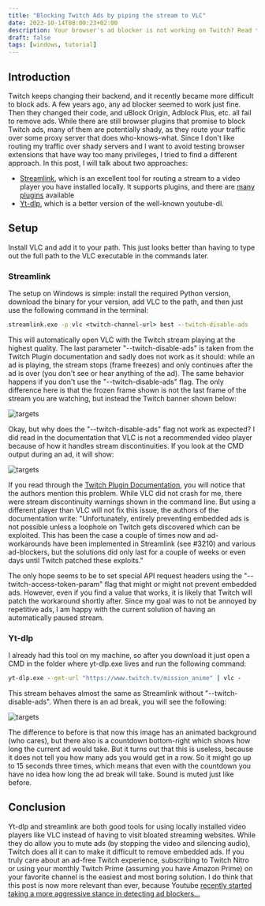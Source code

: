 ```yaml
---
title: "Blocking Twitch Ads by piping the stream to VLC"
date: 2023-10-14T08:00:23+02:00
description: Your browser's ad blocker is not working on Twitch? Read this.
draft: false
tags: [windows, tutorial]
---
```


## Introduction
Twitch keeps changing their backend, and it recently became more difficult to block ads. A few years ago, any ad blocker seemed to work just fine. Then they changed their code, and uBlock Origin, Adblock Plus, etc. all fail to remove ads. While there are still browser plugins that promise to block Twitch ads, many of them are potentially shady, as they route your traffic over some proxy server that does who-knows-what. Since I don't like routing my traffic over shady servers and I want to avoid testing browser extensions that have way too many privileges, I tried to find a different approach. In this post, I will talk about two approaches: 
* [Streamlink](https://github.com/streamlink/streamlink), which is an excellent tool for routing a stream to a video player you have installed locally. It supports plugins, and there are [many plugins](https://streamlink.github.io/plugins.html#twitch) available
* [Yt-dlp](https://github.com/yt-dlp/yt-dlp), which is a better version of the well-known youtube-dl.

## Setup
Install VLC and add it to your path. This just looks better than having to type out the full path to the VLC executable in the commands later.

### Streamlink
The setup on Windows is simple: install the required Python version, download the binary for your version, add VLC to the path, and then just use the following command in the terminal:
```cmd
streamlink.exe -p vlc <twitch-channel-url> best --twitch-disable-ads
```
This will automatically open VLC with the Twitch stream playing at the highest quality. The last parameter "--twitch-disable-ads" is taken from the Twitch Plugin documentation and sadly does not work as it should: while an ad is playing, the stream stops (frame freezes) and only continues after the ad is over (you don't see or hear anything of the ad). The same behavior happens if you don't use the "--twitch-disable-ads" flag. The only difference here is that the frozen frame shown is not the last frame of the stream you are watching, but instead the Twitch banner shown below:

![targets](/images/twitch-stream-adblocking.png "Screenshot")

Okay, but why does the "--twitch-disable-ads" flag not work as expected? I did read in the documentation that VLC is not a recommended video player because of how it handles stream discontinuities. If you look at the CMD output during an ad, it will show:

![targets](/images/streamlink-adblock-error.png "Screenshot")

If you read through the [Twitch Plugin Documentation](https://streamlink.github.io/cli/plugins/twitch.html#embedded-ads), you will notice that the authors mention this problem. While VLC did not crash for me, there were stream discontinuity warnings shown in the command line. But using a different player than VLC will not fix this issue, the authors of the documentation write: "Unfortunately, entirely preventing embedded ads is not possible unless a loophole on Twitch gets discovered which can be exploited. This has been the case a couple of times now and ad-workarounds have been implemented in Streamlink (see #3210) and various ad-blockers, but the solutions did only last for a couple of weeks or even days until Twitch patched these exploits."

The only hope seems to be to set special API request headers using the "--twitch-access-token-param" flag that might or might not prevent embedded ads. However, even if you find a value that works, it is likely that Twitch will patch the workaround shortly after. Since my goal was to not be annoyed by repetitive ads, I am happy with the current solution of having an automatically paused stream.

### Yt-dlp
I already had this tool on my machine, so after you download it just open a CMD in the folder where yt-dlp.exe lives and run the following command:
```cmd
yt-dlp.exe --get-url "https://www.twitch.tv/mission_anime" | vlc -
```
This stream behaves almost the same as Streamlink without "--twitch-disable-ads". When there is an ad break, you will see the following:

![targets](/images/yt-dlp-twitch.png "Screenshot")

The difference to before is that now this image has an animated background (who cares), but there also is a countdown bottom-right which shows how long the current ad would take. But it turns out that this is useless, because it does not tell you how many ads you would get in a row. So it might go up to 15 seconds three times, which means that even with the countdown you have no idea how long the ad break will take. Sound is muted just like before.

## Conclusion
Yt-dlp and streamlink are both good tools for using locally installed video players like VLC instead of having to visit bloated streaming websites. While they do allow you to mute ads (by stopping the video and silencing audio), Twitch does all it can to make it difficult to remove embedded ads. If you truly care about an ad-free Twitch experience, subscribing to Twitch Nitro or using your monthly Twitch Prime (assuming you have Amazon Prime) on your favorite channel  is the easiest and most boring solution. I do think that this post is now more relevant than ever, because Youtube [recently started taking a more aggressive stance in detecting ad blockers...](https://www.ghacks.net/2023/10/10/youtube-is-cracking-down-on-ad-blockers-more-aggressively-heres-how-to-bypass-it/)